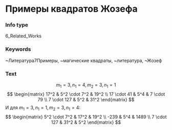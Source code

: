 # Примеры квадратов Жозефа
### Info type
6_Related_Works
### Keywords
~Литература7Примеры, ~магические квадраты, ~литература, ~Жозеф
### Text
$$m_1 = 3, n_1 = 4, m_2 = 3, n_1 = 1$$
$$
\begin{matrix}
17^2 & 5^2 \cdot 7^2 & 19^2 \\
17 \cdot 41 & 5^4 & 7 \cdot 79 \\
7 \cdot 127 & 5^2 & 31^2
\end{matrix}
$$
И для $m_1 = 3, n_1 = 1, m_2 = 3, n_1 = 4$:
$$
\begin{matrix}
5^2 \cdot 7^2 & 17^2 & 19^2 \\
-239 & 5^4 & 1489 \\
7 \cdot 127 & 31^2 & 5^2
\end{matrix}
$$
```
